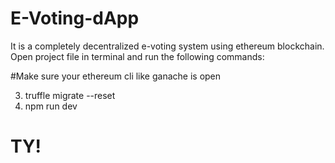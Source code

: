 # E-Voting-dApp
It is a completely decentralized e-voting system using ethereum blockchain. 
Open project file in terminal and run the following commands:

#Make sure your ethereum cli like ganache is open

3) truffle migrate --reset
4) npm run dev

# TY!
